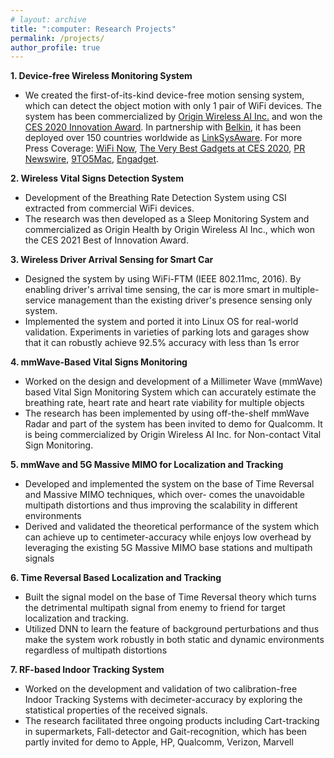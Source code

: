 ```yaml
---
# layout: archive
title: ":computer: Research Projects"
permalink: /projects/
author_profile: true
---
```


<b> 1.  Device-free Wireless Monitoring System </b>
  * We created the first-of-its-kind device-free motion sensing system, which can detect the object motion with only 1 pair of WiFi devices. The system has been commercialized by [Origin Wireless AI Inc.](https://www.originwirelessai.com/) and won the [CES 2020 Innovation Award](https://www.ces.tech/Innovation-Awards/Honorees/2020/Honorees/L/Linksys-Aware.aspx). In partnership with [Belkin](https://www.belkin.com/us/), it has been deployed over 150 countries worldwide as [LinkSysAware](https://www.linksys.com/us/linksys-aware/). For more Press Coverage: [WiFi Now](https://wifinowglobal.com/news-and-blog/roundup-centurylinks-wi-fi-6-with-intel-origins-mesh-sensing-xfinitys-wifi-ready/), [The Very Best Gadgets at CES 2020](https://gizmodo.com/the-very-best-gadgets-we-saw-at-ces-2020-1840949011), [PR Newswire](https://www.prnewswire.com/news-releases/origin-wireless-brings-smart-home-and-indoor-tracking-solution-to-mesh-routers-300576721.html?tc=eml_cleartime), [9TO5Mac](https://9to5mac.com/2019/10/08/linksys-aware-motion-sensing-mesh-wifi/), [Engadget](https://www.engadget.com/2019-10-08-linksys-motion-sensing-velop.html). 	


<b> 2. Wireless Vital Signs Detection System </b>
  * Development of the Breathing Rate Detection System using CSI extracted from commercial WiFi devices.
  * The research was then developed as a Sleep Monitoring System and commercialized as Origin Health by Origin Wireless AI Inc., which won the CES 2021 Best of Innovation Award.

<b> 3. Wireless Driver Arrival Sensing for Smart Car </b>
  * Designed the system by using WiFi-FTM (IEEE 802.11mc, 2016). By enabling driver's arrival time sensing, the car
is more smart in multiple-service management than the existing driver's presence sensing only system.
  * Implemented the system and ported it into Linux OS for real-world validation. Experiments in varieties of parking lots and garages show that it can robustly achieve 92.5% accuracy with less than 1s error

<b> 4. mmWave-Based Vital Signs Monitoring </b>
  * Worked on the design and development of a Millimeter Wave (mmWave) based Vital Sign Monitoring System which can accurately estimate the breathing rate, heart rate and heart rate viability for multiple objects
  * The research has been implemented by using off-the-shelf mmWave Radar and part of the system has been invited to demo for Qualcomm. It is being commercialized by Origin Wireless AI Inc. for Non-contact Vital Sign Monitoring.

<b> 5. mmWave and 5G Massive MIMO for Localization and Tracking </b>
  * Developed and implemented the system on the base of Time Reversal and Massive MIMO techniques, which over- comes the unavoidable multipath distortions and thus improving the scalability in different environments
  * Derived and validated the theoretical performance of the system which can achieve up to centimeter-accuracy while enjoys low overhead by leveraging the existing 5G Massive MIMO base stations and multipath signals

<b> 6. Time Reversal Based Localization and Tracking </b>
  * Built the signal model on the base of Time Reversal theory which turns the detrimental multipath signal from enemy to friend for target localization and tracking.
  * Utilized DNN to learn the feature of background perturbations and thus make the system work robustly in both static and dynamic environments regardless of multipath distortions

<b> 7. RF-based Indoor Tracking System </b>
  * Worked on the development and validation of two calibration-free Indoor Tracking Systems with decimeter-accuracy by exploring the statistical properties of the received signals.
  * The research facilitated three ongoing products including Cart-tracking in supermarkets, Fall-detector and Gait-recognition, which has been partly invited for demo to Apple, HP, Qualcomm, Verizon, Marvell

